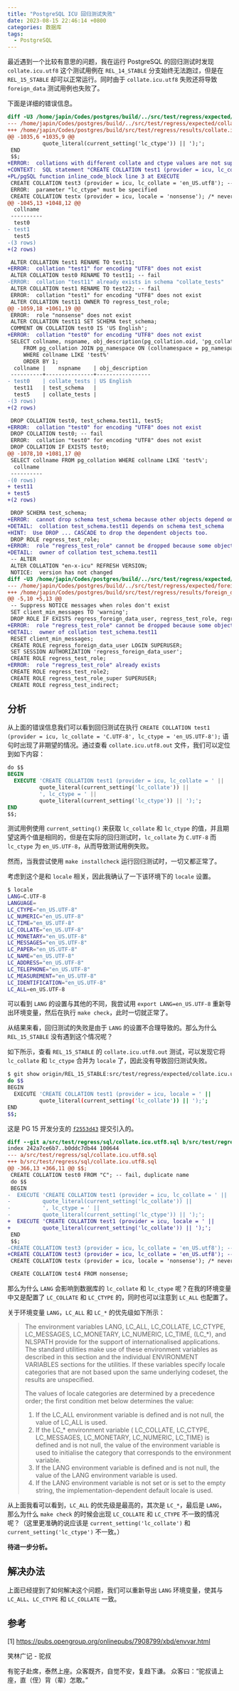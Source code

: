 ```yaml
---
title: "PostgreSQL ICU 回归测试失败"
date: 2023-08-15 22:46:14 +0800
categories: 数据库
tags:
  - PostgreSQL
---
```


最近遇到一个比较有意思的问题，我在运行 PostgreSQL 的回归测试时发现 `collate.icu.utf8` 这个测试用例在 `REL_14_STABLE` 分支始终无法跑过，但是在 `REL_15_STABLE` 却可以正常运行。同时由于 `collate.icu.utf8` 失败还将导致 `foreign_data` 测试用例也失败了。

<!--more-->

下面是详细的错误信息。

```diff
diff -U3 /home/japin/Codes/postgres/build/../src/test/regress/expected/collate.icu.utf8.out /home/japin/Codes/postgres/build/src/test/regress/results/collate.icu.utf8.out
--- /home/japin/Codes/postgres/build/../src/test/regress/expected/collate.icu.utf8.out	2023-08-14 17:37:31.960448245 +0800
+++ /home/japin/Codes/postgres/build/src/test/regress/results/collate.icu.utf8.out	2023-08-14 21:30:44.335214886 +0800
@@ -1035,6 +1035,9 @@
           quote_literal(current_setting('lc_ctype')) || ');';
 END
 $$;
+ERROR:  collations with different collate and ctype values are not supported by ICU
+CONTEXT:  SQL statement "CREATE COLLATION test1 (provider = icu, lc_collate = 'C.UTF-8', lc_ctype = 'en_US.UTF-8');"
+PL/pgSQL function inline_code_block line 3 at EXECUTE
 CREATE COLLATION test3 (provider = icu, lc_collate = 'en_US.utf8'); -- fail, need lc_ctype
 ERROR:  parameter "lc_ctype" must be specified
 CREATE COLLATION testx (provider = icu, locale = 'nonsense'); /* never fails with ICU */  DROP COLLATION testx;
@@ -1045,13 +1048,12 @@
  collname
 ----------
  test0
- test1
  test5
-(3 rows)
+(2 rows)

 ALTER COLLATION test1 RENAME TO test11;
+ERROR:  collation "test1" for encoding "UTF8" does not exist
 ALTER COLLATION test0 RENAME TO test11; -- fail
-ERROR:  collation "test11" already exists in schema "collate_tests"
 ALTER COLLATION test1 RENAME TO test22; -- fail
 ERROR:  collation "test1" for encoding "UTF8" does not exist
 ALTER COLLATION test11 OWNER TO regress_test_role;
@@ -1059,18 +1061,19 @@
 ERROR:  role "nonsense" does not exist
 ALTER COLLATION test11 SET SCHEMA test_schema;
 COMMENT ON COLLATION test0 IS 'US English';
+ERROR:  collation "test0" for encoding "UTF8" does not exist
 SELECT collname, nspname, obj_description(pg_collation.oid, 'pg_collation')
     FROM pg_collation JOIN pg_namespace ON (collnamespace = pg_namespace.oid)
     WHERE collname LIKE 'test%'
     ORDER BY 1;
  collname |    nspname    | obj_description
 ----------+---------------+-----------------
- test0    | collate_tests | US English
  test11   | test_schema   |
  test5    | collate_tests |
-(3 rows)
+(2 rows)

 DROP COLLATION test0, test_schema.test11, test5;
+ERROR:  collation "test0" for encoding "UTF8" does not exist
 DROP COLLATION test0; -- fail
 ERROR:  collation "test0" for encoding "UTF8" does not exist
 DROP COLLATION IF EXISTS test0;
@@ -1078,10 +1081,17 @@
 SELECT collname FROM pg_collation WHERE collname LIKE 'test%';
  collname
 ----------
-(0 rows)
+ test11
+ test5
+(2 rows)

 DROP SCHEMA test_schema;
+ERROR:  cannot drop schema test_schema because other objects depend on it
+DETAIL:  collation test_schema.test11 depends on schema test_schema
+HINT:  Use DROP ... CASCADE to drop the dependent objects too.
 DROP ROLE regress_test_role;
+ERROR:  role "regress_test_role" cannot be dropped because some objects depend on it
+DETAIL:  owner of collation test_schema.test11
 -- ALTER
 ALTER COLLATION "en-x-icu" REFRESH VERSION;
 NOTICE:  version has not changed
diff -U3 /home/japin/Codes/postgres/build/../src/test/regress/expected/foreign_data.out /home/japin/Codes/postgres/build/src/test/regress/results/foreign_data.out
--- /home/japin/Codes/postgres/build/../src/test/regress/expected/foreign_data.out	2023-08-14 17:37:31.964448260 +0800
+++ /home/japin/Codes/postgres/build/src/test/regress/results/foreign_data.out	2023-08-14 21:30:55.571170376 +0800
@@ -5,10 +5,13 @@
 -- Suppress NOTICE messages when roles don't exist
 SET client_min_messages TO 'warning';
 DROP ROLE IF EXISTS regress_foreign_data_user, regress_test_role, regress_test_role2, regress_test_role_super, regress_test_indirect, regress_unprivileged_role;
+ERROR:  role "regress_test_role" cannot be dropped because some objects depend on it
+DETAIL:  owner of collation test_schema.test11
 RESET client_min_messages;
 CREATE ROLE regress_foreign_data_user LOGIN SUPERUSER;
 SET SESSION AUTHORIZATION 'regress_foreign_data_user';
 CREATE ROLE regress_test_role;
+ERROR:  role "regress_test_role" already exists
 CREATE ROLE regress_test_role2;
 CREATE ROLE regress_test_role_super SUPERUSER;
 CREATE ROLE regress_test_indirect;
```

## 分析

从上面的错误信息我们可以看到回归测试在执行 `CREATE COLLATION test1 (provider = icu, lc_collate = 'C.UTF-8', lc_ctype = 'en_US.UTF-8');` 语句时出现了非期望的情况。通过查看 `collate.icu.utf8.out` 文件，我们可以定位到如下内容：

```sql
do $$
BEGIN
  EXECUTE 'CREATE COLLATION test1 (provider = icu, lc_collate = ' ||
          quote_literal(current_setting('lc_collate')) ||
          ', lc_ctype = ' ||
          quote_literal(current_setting('lc_ctype')) || ');';
END
$$;
```

测试用例使用 `current_setting()` 来获取 `lc_collate` 和 `lc_ctype` 的值，并且期望这两个值是相同的，但是在实际的回归测试时，`lc_collate` 为 `C.UTF-8` 而 `lc_ctype` 为 `en_US.UTF-8`，从而导致测试用例失败。

然而，当我尝试使用 `make installcheck` 运行回归测试时，一切又都正常了。

考虑到这个是和 `locale` 相关，因此我确认了一下该环境下的 `locale` 设置。

```bash
$ locale
LANG=C.UTF-8
LANGUAGE=
LC_CTYPE="en_US.UTF-8"
LC_NUMERIC="en_US.UTF-8"
LC_TIME="en_US.UTF-8"
LC_COLLATE="en_US.UTF-8"
LC_MONETARY="en_US.UTF-8"
LC_MESSAGES="en_US.UTF-8"
LC_PAPER="en_US.UTF-8"
LC_NAME="en_US.UTF-8"
LC_ADDRESS="en_US.UTF-8"
LC_TELEPHONE="en_US.UTF-8"
LC_MEASUREMENT="en_US.UTF-8"
LC_IDENTIFICATION="en_US.UTF-8"
LC_ALL=en_US.UTF-8
```

可以看到 `LANG` 的设置与其他的不同，我尝试用 `export LANG=en_US.UTF-8` 重新导出环境变量，然后在执行 `make check`，此时一切就正常了。

从结果来看，回归测试的失败是由于 `LANG` 的设置不合理导致的。那么为什么 `REL_15_STABLE` 没有遇到这个情况呢？

如下所示，查看 `REL_15_STABLE` 的 `collate.icu.utf8.out` 测试，可以发现它将 `lc_collate` 和 `lc_ctype` 合并为 `locale` 了，因此没有导致回归测试失败。

```bash
$ git show origin/REL_15_STABLE:src/test/regress/expected/collate.icu.utf8.out | grep -A 3 -B 2 'CREATE COLLATION test1'
do $$
BEGIN
  EXECUTE 'CREATE COLLATION test1 (provider = icu, locale = ' ||
          quote_literal(current_setting('lc_collate')) || ');';
END
$$;
```

这是 PG 15 开发分支的 [`f2553d43`](https://git.postgresql.org/gitweb/?p=postgresql.git;a=commit;h=f2553d43060edb210b36c63187d52a632448e1d2) 提交引入的。

```diff
diff --git a/src/test/regress/sql/collate.icu.utf8.sql b/src/test/regress/sql/collate.icu.utf8.sql
index 242a7ce6b7..b0ddc7db44 100644
--- a/src/test/regress/sql/collate.icu.utf8.sql
+++ b/src/test/regress/sql/collate.icu.utf8.sql
@@ -366,13 +366,11 @@ $$;
 CREATE COLLATION test0 FROM "C"; -- fail, duplicate name
 do $$
 BEGIN
-  EXECUTE 'CREATE COLLATION test1 (provider = icu, lc_collate = ' ||
-          quote_literal(current_setting('lc_collate')) ||
-          ', lc_ctype = ' ||
-          quote_literal(current_setting('lc_ctype')) || ');';
+  EXECUTE 'CREATE COLLATION test1 (provider = icu, locale = ' ||
+          quote_literal(current_setting('lc_collate')) || ');';
 END
 $$;
-CREATE COLLATION test3 (provider = icu, lc_collate = 'en_US.utf8'); -- fail, need lc_ctype
+CREATE COLLATION test3 (provider = icu, lc_collate = 'en_US.utf8'); -- fail, needs "locale"
 CREATE COLLATION testx (provider = icu, locale = 'nonsense'); /* never fails with ICU */  DROP COLLATION testx;

 CREATE COLLATION test4 FROM nonsense;
```

那么为什么 `LANG` 会影响到数据库的 `lc_collate` 和 `lc_ctype` 呢？在我的环境变量中又是配置了 `LC_COLLATE` 和 `LC_CTYPE` 的，同时也可以注意到 `LC_ALL` 也配置了。

关于环境变量 `LANG`，`LC_ALL` 和 `LC_*` 的优先级如下所示：

> The environment variables LANG, LC_ALL, LC_COLLATE, LC_CTYPE, LC_MESSAGES, LC_MONETARY, LC_NUMERIC, LC_TIME, (LC_*), and NLSPATH provide for the support of internationalised applications. The standard utilities make use of these environment variables as described in this section and the individual ENVIRONMENT VARIABLES sections for the utilities. If these variables specify locale categories that are not based upon the same underlying codeset, the results are unspecified.
>
> The values of locale categories are determined by a precedence order; the first condition met below determines the value:
>
> 1. If the LC_ALL environment variable is defined and is not null, the value of LC_ALL is used.
> 2. If the LC_* environment variable ( LC_COLLATE, LC_CTYPE, LC_MESSAGES, LC_MONETARY, LC_NUMERIC, LC_TIME) is defined and is not null, the value of the environment variable is used to initialise the category that corresponds to the environment variable.
> 3. If the LANG environment variable is defined and is not null, the value of the LANG environment variable is used.
> 4. If the LANG environment variable is not set or is set to the empty string, the implementation-dependent default locale is used.

从上面我看可以看到，`LC_ALL` 的优先级是最高的，其次是 `LC_*`，最后是 `LANG`，那么为什么 `make check` 的时候会出现 `LC_COLLATE` 和 `LC_CTYPE` 不一致的情况呢？（这里更准确的说应该是 `current_setting('lc_collate')` 和 `current_setting('lc_ctype')` 不一致。）

**待进一步分析。**

## 解决办法

上面已经提到了如何解决这个问题，我们可以重新导出 `LANG` 环境变量，使其与 `LC_ALL`、`LC_CTYPE` 和 `LC_COLLATE` 一致。

## 参考

[1] https://pubs.opengroup.org/onlinepubs/7908799/xbd/envvar.html

<div class="just-for-fun">
笑林广记 - 驼叔

有驼子赴席，泰然上座。众客既齐，自觉不安，复趋下谦。
众客曰：“驼叔请上座，直（侄）背（辈）怎敢。”
</div>
